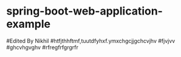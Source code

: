 # spring-boot-web-application-example
#Edited By Nikhil
#htfjthhftmf,tuutdfyhxf.ymxchgcjjgchcvjhv
#fjvjvv
#ghcvhgvghv
#rfregfrfgrgrfr
